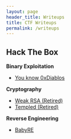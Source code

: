```yaml
---
layout: page
header_title: Writeups
title: CTF Writeups
permalink: /writeups
---
```

## Hack The Box

**Binary Exploitation**

- [You know 0xDiablos](./writeups/hackthebox/pwn/0xDiablos/0xDiablos.md)

**Cryptography**

- [Weak RSA (Retired)](./writeups/hackthebox/cryptography/weak_rsa/weak_rsa.md)
- [Templed (Retired)](./writeups/hackthebox/cryptography/Templed/Templed.md)

**Reverse Engineering**
- [BabyRE](./writeups/hackthebox/reversing/BabyRE/BabyRE.md)